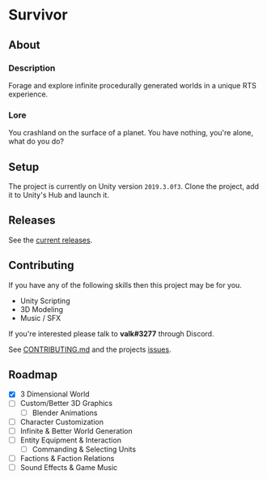 # Survivor
<!--Preview is oudated. Commented out for now. ![Preview](preview.gif)-->

## About
### Description
Forage and explore infinite procedurally generated worlds in a unique RTS experience.

### Lore
You crashland on the surface of a planet. You have nothing, you're alone, what do you do?

## Setup
The project is currently on Unity version `2019.3.0f3`. Clone the project, add it to Unity's Hub and launch it.

## Releases
See the [current releases](https://github.com/valkyrienyanko/Survivor/releases).

## Contributing
If you have any of the following skills then this project may be for you.
- Unity Scripting
- 3D Modeling
- Music / SFX

If you're interested please talk to **valk#3277** through Discord.

See [CONTRIBUTING.md](https://github.com/valkyrienyanko/Survivor/blob/master/CONTRIBUTING.md) and the projects [issues](https://github.com/valkyrienyanko/Survivor/issues).

## Roadmap
- [x] 3 Dimensional World
- [ ] Custom/Better 3D Graphics
  - [ ] Blender Animations
- [ ] Character Customization
- [ ] Infinite & Better World Generation
- [ ] Entity Equipment & Interaction
  - [ ] Commanding & Selecting Units
- [ ] Factions & Faction Relations
- [ ] Sound Effects & Game Music
